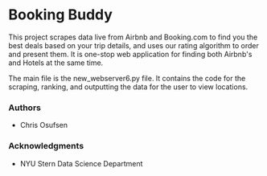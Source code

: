 # Booking Buddy

This project scrapes data live from Airbnb and Booking.com to find you the best deals based on your trip details, and uses our rating algorithm to order and present them. It is one-stop web application for finding both Airbnb's and Hotels at the same time. 

The main file is the new_webserver6.py file. It contains the code for the scraping, ranking, and outputting the data for the user to view locations.

### Authors

* Chris Osufsen 

### Acknowledgments

* NYU Stern Data Science Department
